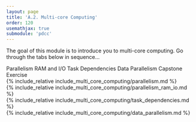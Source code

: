 ```yaml
---
layout: page
title: 'A.2. Multi-core Computing'
order: 120
usemathjax: true
submodule: 'pdcc'
---
```


The goal of this module is to introduce you to multi-core computing.
Go through the tabs below in sequence...

<div class="ui pointing secondary menu">
  <a class="item " data-tab="first">Parallelism</a>
  <a class="item " data-tab="second">RAM and I/O</a>
  <a class="item " data-tab="third">Task Dependencies </a>
  <a class="item " data-tab="fourth">Data Parallelism</a>
  <a class="item " data-tab="fifth">Capstone Exercise</a>
</div>

<div markdown="1" class="ui tab segment active" data-tab="first">
  {% include_relative include_multi_core_computing/parallelism.md %}
</div>

<div markdown="1" class="ui tab segment" data-tab="second">
  {% include_relative include_multi_core_computing/parallelism_ram_io.md %}
</div>

<div markdown="1" class="ui tab segment" data-tab="third">
  {% include_relative include_multi_core_computing/task_dependencies.md %}
</div>

<div markdown="1" class="ui tab segment" data-tab="fourth">
  {% include_relative include_multi_core_computing/data_parallelism.md %}
</div>

<div markdown="1" class="ui tab segment" data-tab="fifth">
</div>

